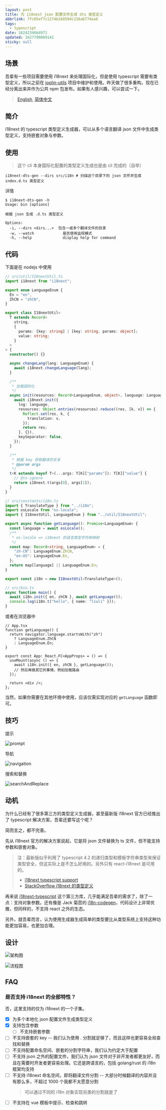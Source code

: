 ```yaml
---
layout: post
title: 为 i18next json 配置文件生成 dts 类型定义
abbrlink: 7fc05ef7c1274b168504c216a6774ea6
tags:
  - typescript
date: 1624234664971
updated: 1627790089141
sticky: null
---
```


## 场景

吾辈有一些项目需要使用 i18next 来处理国际化，但是使用 typescript 需要有类型定义，所以之前在 [joplin-utils](https://github.com/rxliuli/joplin-utils) 项目中维护和使用。昨天做了很多重构，现在已经分离出来并作为公共 npm 包发布。如果有人感兴趣，可以尝试一下。

> [English](https://liuli-tools.rxliuli.com/tools/i18next-dts-gen/), [简体中文](https://liuli-tools.rxliuli.com/zh/tools/i18next-dts-gen/)

## 简介

i18next 的 typescript 类型定义生成器，可以从多个语言翻译 json 文件中生成类型定义，支持嵌套对象与参数。

## 使用

> 这个 cli 本身国际化配置的类型定义生成也是由 cli 完成的（自举）

```shell
i18next-dts-gen --dirs src/i18n # 扫描这个目录下的 json 文件并生成 index.d.ts 类型定义
```

详情

```shell
$ i18next-dts-gen -h
Usage: bin [options]

根据 json 生成 .d.ts 类型定义

Options:
  -i, --dirs <dirs...>  包含一或多个翻译文件的目录
  -w, --watch             是否使用监视模式
  -h, --help              display help for command
```

## 代码

下面是在 nodejs 中使用

```ts
// src/util/I18nextUtil.ts
import i18next from "i18next";

export enum LanguageEnum {
  En = "en",
  ZhCN = "zhCN",
}

export class I18nextUtil<
  T extends Record<
    string,
    {
      params: [key: string] | [key: string, params: object];
      value: string;
    }
  >
> {
  constructor() {}

  async changeLang(lang: LanguageEnum) {
    await i18next.changeLanguage(lang);
  }

  /**
   * 加载国际化
   */
  async init(resources: Record<LanguageEnum, object>, language: LanguageEnum) {
    await i18next.init({
      lng: language,
      resources: Object.entries(resources).reduce((res, [k, v]) => {
        Reflect.set(res, k, {
          translation: v,
        });
        return res;
      }, {}),
      keySeparator: false,
    });
  }

  /**
   * 根据 key 获取翻译的文本
   * @param args
   */
  t<K extends keyof T>(...args: T[K]["params"]): T[K]["value"] {
    // @ts-ignore
    return i18next.t(args[0], args[1]);
  }
}
```

```ts
// src/constants/i18n.ts
import { TranslateType } from "../i18n";
import osLocale from "os-locale";
import { I18nextUtil, LanguageEnum } from "../util/I18nextUtil";

export async function getLanguage(): Promise<LanguageEnum> {
  const language = await osLocale();
  /**
   * os-locale => i18next 的语言类型字符串映射
   */
  const map: Record<string, LanguageEnum> = {
    "zh-CN": LanguageEnum.ZhCN,
    "en-US": LanguageEnum.En,
  };
  return map[language] || LanguageEnum.En;
}

export const i18n = new I18nextUtil<TranslateType>();
```

```ts
// src/bin.ts
async function main() {
  await i18n.init({ en, zhCN }, await getLanguage());
  console.log(i18n.t("hello", { name: "liuli" }));
}
```

或者在浏览器中

```tsx
// App.tsx
function getLanguage() {
  return navigator.language.startsWith("zh")
    ? LanguageEnum.ZhCN
    : LanguageEnum.En;
}

export const App: React.FC<AppProps> = () => {
  useMount(async () => {
    await i18n.init({ en, zhCN }, getLanguage());
    // 然后再做其它的事情，例如加载路由
  });

  return <div />;
};
```

当然，如果你需要在其他环境中使用，应该仅需实现对应的 `getLanguage` 函数即可。

## 技巧

提示

![prompt](/resource/e4b7c0ed2d1b445b8309839cd041cf36.gif)

导航

![navigation](/resource/86cc0f02cb594abebe57ba79c8d46f72.gif)

搜索和替换

![searchAndReplace](/resource/990fd29f95134939a6f4bcf1670d20f4.gif)

## 动机

为什么已经有了很多第三方的类型定义生成器，甚至最新版 i18next 官方已经推出了 typescript 解决方案，吾辈还要写这个呢？

简而言之，都不完善。

先从 i18next 官方的解决方案说起，它是将 json 文件替换为 ts 文件，但不能支持参数和嵌套对象。

> 注：最新版似乎利用了 typescript 4.2 的递归类型和模板字符串类型来保证类型安全，但这实际上是不怎么好用的。另外只有 react-i18next 是可用的。
>
> - [i18next typescript support](https://react.i18next.com/latest/typescript)
> - [StackOverflow i18next 的类型定义](https://stackoverflow.com/questions/58277973/how-to-type-check-i18n-dictionaries-with-typescript/58308279#58308279)

再来说 [i18next-typescript](https://github.com/LFDM/i18next-typescript) 这个第三方库，几乎能满足吾辈的需求了，除了一点：支持对象参数。还有像是 Jack 菊苣的 [i18n-codegen](https://github.com/Jack-Works/i18n-codegen)，代码设计上非常优雅，但同样的，不支持 react 之外的生态。

另外，就吾辈而言，认为使用生成器生成简单的类型要比从类型系统上支持这种功能更加容易，也更加合理。

## 设计

![架构图](https://github.com/rxliuli/liuli-tools/raw/dev/docs/zh/tools/i18next-dts-gen/images/schema.drawio.svg)

![流程图](https://github.com/rxliuli/liuli-tools/raw/dev/docs/zh/tools/i18next-dts-gen/images/flowchart.drawio.svg)

## FAQ

### 是否支持 i18next 的全部特性？

否，这里支持的仅为 i18next 的一个子集。

- [x] 为多个本地化 json 配置文件生成类型定义
- [x] 支持包含参数
  - [ ] 不支持嵌套参数
- [ ] 不支持嵌套的 key -- 我们认为使用 . 分割就足够了，而且这样也更容易全局查找和替换
- [ ] 不支持配置命名空间、嵌套的分割字符串，我们认为约定大于配置
- [ ] 不支持 json 之外的配置文件，我们认为 json 文件对于非开发者都更友好，而且在需要时开发者更容易处理。它还是跨语言的，包括 golang/rust 的 i18n 框架均支持
- [ ] 不支持 i18next 命名空间，即将翻译文件分割 -- 大部分时候翻译的内容并没有那么多，不超过 1000 个我都不太愿意分割
  > 可以通过不同的 i18n 对象实现另类的分割就是了
- [ ] 不支持在 vue 模板中提示、检查和跳转
